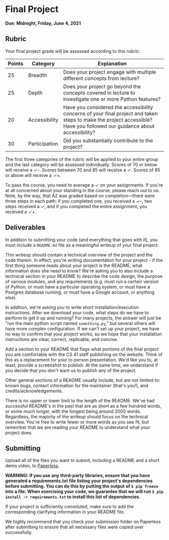 # Final Project
**Due: Midnight, Friday, June 4, 2021**

## Rubric
Your final project grade will be assessed according to this rubric:

| Points | Category      | Explanation                                                                                                                                                              |
|--------|---------------|--------------------------------------------------------------------------------------------------------------------------------------------------------------------------|
| 25     | Breadth       | Does your project engage with multiple different concepts from lecture?                                                                                                  |
| 25     | Depth         | Does your project go beyond the concepts covered in lecture to investigate one or more Python features?                                                                  |
| 20     | Accessibility | Have you considered the accessibility concerns of your final project and taken steps to make the project accessible? Have you followed our guidance about accessibility? |
| 30     | Participation | Did you substantially contribute to the project?                                                                                                                         |

The first three categories of the rubric will be applied to your entire group and the last category will be assessed individually. Scores of 70 or below will receive a ✓-. Scores between 70 and 85 will receive a ✓. Scores of 85 or above will receive a ✓+.

<div class="alert alert-info">
    <span>To pass the course, you need to average a ✓ on your assignments. If you're at all concerned about your standing in the course, please reach out to us. Note, by the way, that A2 was graded based on completion—there were three steps in each path: if you completed one, you received a ✓-, two steps received a ✓, and if you completed the entire assignment, you received a ✓+.</span>
</div>

## Deliverables
In addition to submitting your code (and everything that goes with it), you must include a `README.md` file as a meaningful writeup of your final project.

This writeup should contain a technical overview of the project and the code therein. In effect, you're writing documentation for your project - if the first thing someone reads about your project is the README, what information does she need to know? We're asking you to also include a technical section in your README to describe the code design, the purpose of various modules, and any requirements (e.g. must run a certain version of Python, or must have a particular operating system, or must have a Postgres database running, or must have a Google account, or anything else).

In addition, we're asking you to write short installation/execution instructions. After we download your code, what steps do we have to perform to get it up and running? For many projects, the answer will just be "run the main python script named `something.py`," but several others will have more complex configuration. If we can't set up your project, we have no way to confirm that your project works, so we hope that your installation instructions are clear, correct, replicable, and concise.

Add a section to your README that flags what portions of the final project you are comfortable with the CS 41 staff publishing on the website. Think of this as a replacement for your in-person presentation. We'd like you to, at least, provide a screenshot to publish. At the same time, we understand if you decide that you don't want us to publish any of the project.

Other general sections of a README usually include, but are not limited to: known bugs, contact information for the maintainer (that's you!), and credits/acknowledgements.

There is no upper or lower limit to the length of the README. We've had successful README's in the past that are as short as a few hundred words, or some much longer, with the longest being around 2000 words. Regardless, the majority of the writeup should focus on the technical overview. You're free to write fewer or more words as you see fit, but remember that we are reading your README to understand what your project does.

## Submitting

Upload all of the files you want to submit, including a README and a short demo video, to [Paperless](https://cs198.stanford.edu/paperless/CS/41/assignments/677).

**WARNING: If you use any third-party libraries, ensure that you have generated a requirements.txt file listing your project's dependencies before submitting. You can do this by putting the output of `$ pip freeze` into a file. When exercising your code, we guarantee that we will run `$ pip install -r requirements.txt` to install this list of dependencies.**

If your project is sufficiently convoluted, make sure to add the corresponding clarifying information in your README file.

We highly recommend that you check your submission folder on Paperless after submitting to ensure that all necessary files were copied over successfully.